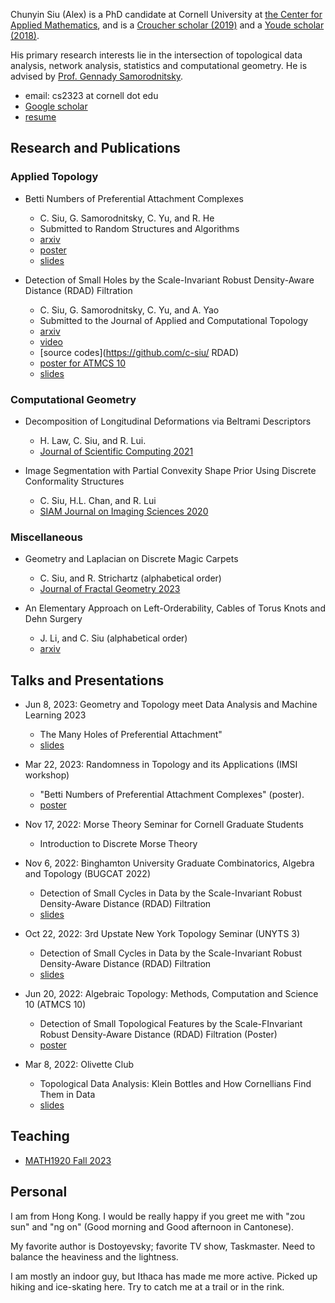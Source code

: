 Chunyin Siu (Alex) is a PhD candidate at Cornell University at [the Center for Applied Mathematics](https://www.cam.cornell.edu/cam), and is a [Croucher scholar (2019)](https://scholars.croucher.org.hk/scholars/siu-chun-yin) and a [Youde scholar](https://www.wfsfaa.gov.hk/sfo/seymf/en/index.htm) [(2018)](https://www.wfsfaa.gov.hk/sfo/pdf/common/Form/sgl/seym8.pdf).

His primary research interests lie in the intersection of topological data analysis, network analysis, statistics and computational geometry. He is advised by [Prof. Gennady Samorodnitsky](https://people.orie.cornell.edu/gennady/).

- email: cs2323 at cornell dot edu
- [Google scholar](https://scholar.google.com/citations?hl=en&user=rKVyMkIAAAAJ)
- [resume](/resume.pdf)


## Research and Publications

### Applied Topology

* Betti Numbers of Preferential Attachment Complexes
  + C. Siu, G. Samorodnitsky, C. Yu, and R. He
  + Submitted to Random Structures and Algorithms
  + [arxiv](https://arxiv.org/abs/2305.11259)
  + [poster](/preferentialAttachment/preferentialAttachmentTopology_poster.pdf)
  + [slides](/preferentialAttachment/preferentialAttachment_15min_new.pdf)

* Detection of Small Holes by the Scale-Invariant Robust Density-Aware Distance (RDAD) Filtration
  + C. Siu, G. Samorodnitsky, C. Yu, and A. Yao
  + Submitted to the Journal of Applied and Computational Topology
  + [arxiv](https://arxiv.org/abs/2204.07821)
  + [video](https://www.youtube.com/watch?v=X5c3_bbwQ7Q)
  + [source codes](https://github.com/c-siu/
RDAD)
  + [poster for ATMCS 10](/RDAD/RDAD_poster.pdf)
  + [slides](/RDAD/RDAD_20min_slides.pdf)

### Computational Geometry
* Decomposition of Longitudinal Deformations via Beltrami Descriptors
  + H. Law, C. Siu, and R. Lui.
  + [Journal of Scientific Computing 2021](https://doi.org/10.1007/s10915-021-01569-x)

 * Image Segmentation with Partial Convexity Shape Prior Using Discrete Conformality Structures
   + C. Siu, H.L. Chan, and R. Lui 
   + [SIAM Journal on Imaging Sciences 2020](https://doi.org/10.1137/19M129718X)

### Miscellaneous

* Geometry and Laplacian on Discrete Magic Carpets
  + C. Siu, and R. Strichartz (alphabetical order)
  + [Journal of Fractal Geometry 2023](https://ems.press/journals/jfg/articles/10964400)

* An Elementary Approach on Left-Orderability, Cables of Torus Knots and Dehn Surgery
  + J. Li, and C. Siu (alphabetical order)
  + [arxiv](https://arxiv.org/abs/1610.00898)


## Talks and Presentations

* Jun 8, 2023: Geometry and Topology meet Data Analysis and Machine Learning 2023
  + The Many Holes of Preferential Attachment"
  + [slides](/preferentialAttachment/preferentialAttachmentToplogy_northeastern_230608.pdf)

* Mar 22, 2023: Randomness in Topology and its Applications (IMSI workshop)
  + "Betti Numbers of Preferential Attachment Complexes" (poster).
  + [poster](/preferentialAttachment/preferentialAttachmentTopology_poster.pdf)

* Nov 17, 2022: Morse Theory Seminar for Cornell Graduate Students
  + Introduction to Discrete Morse Theory

* Nov 6, 2022: Binghamton University Graduate Combinatorics, Algebra and Topology (BUGCAT 2022)
  + Detection of Small Cycles in Data by the Scale-Invariant Robust Density-Aware Distance (RDAD) Filtration
  + [slides](/RDAD/RDAD_20min_slides.pdf)

* Oct 22, 2022: 3rd Upstate New York Topology Seminar (UNYTS 3)
  + Detection of Small Cycles in Data by the Scale-Invariant Robust Density-Aware Distance (RDAD) Filtration
  + [slides](/RDAD/RDAD_20min_slides.pdf)

* Jun 20, 2022: Algebraic Topology: Methods, Computation and Science 10 (ATMCS 10)
  + Detection of Small Topological Features by the Scale-FInvariant Robust Density-Aware Distance (RDAD) Filtration (Poster)
  + [poster](/RDAD/RDAD_poster.pdf)

* Mar 8, 2022: Olivette Club
  + Topological Data Analysis: Klein Bottles and How Cornellians Find Them in Data
  + [slides](/RDAD/olivette_slides.pdf)

## Teaching

* [MATH1920 Fall 2023](/teaching/2301_1920.md)


## Personal

I am from Hong Kong. I would be really happy if you greet me with "zou sun" and "ng on" (Good morning and Good afternoon in Cantonese).

My favorite author is Dostoyevsky; favorite TV show, Taskmaster. Need to balance the heaviness and the lightness.

I am mostly an indoor guy, but Ithaca has made me more active. Picked up hiking and ice-skating here. Try to catch me at a trail or in the rink.

